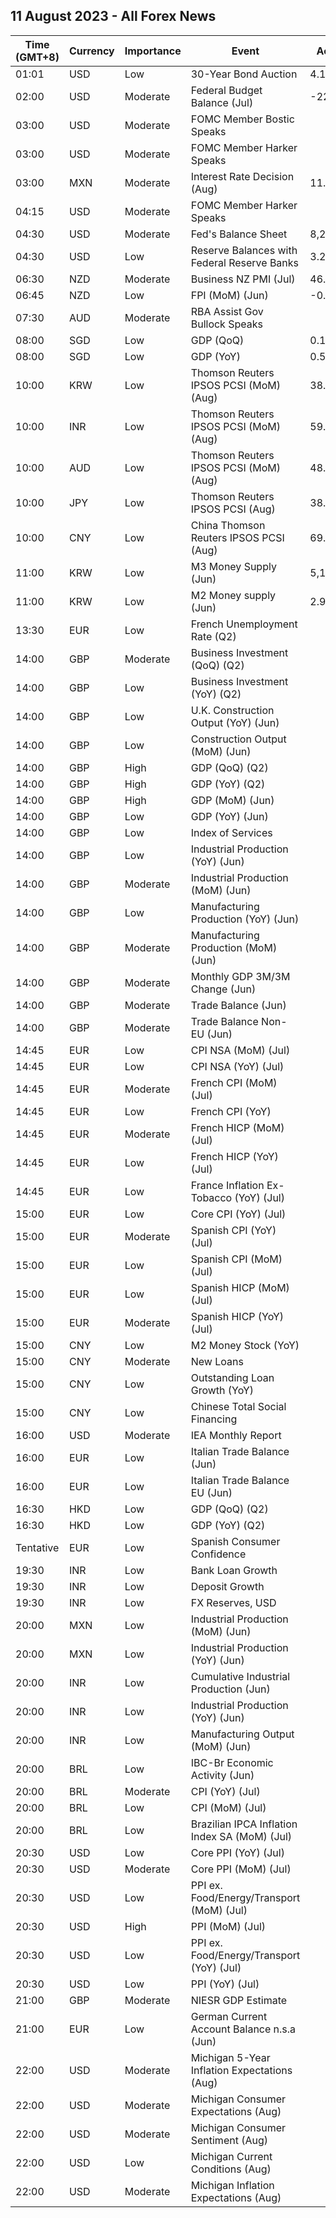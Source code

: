 ## 11 August 2023 - All Forex News

| Time (GMT+8) | Currency | Importance | Event | Actual | Forecast | Previous |
|------|----------|------------|-------|--------|----------|----------|
| 01:01 | USD | Low | 30-Year Bond Auction | 4.189% |  | 3.910% |
| 02:00 | USD | Moderate | Federal Budget Balance (Jul) | -221.0B | -109.3B | -228.0B |
| 03:00 | USD | Moderate | FOMC Member Bostic Speaks |  |  |  |
| 03:00 | USD | Moderate | FOMC Member Harker Speaks |  |  |  |
| 03:00 | MXN | Moderate | Interest Rate Decision (Aug) | 11.25% | 11.25% | 11.25% |
| 04:15 | USD | Moderate | FOMC Member Harker Speaks |  |  |  |
| 04:30 | USD | Moderate | Fed's Balance Sheet | 8,208B |  | 8,207B |
| 04:30 | USD | Low | Reserve Balances with Federal Reserve Banks | 3.229T |  | 3.217T |
| 06:30 | NZD | Moderate | Business NZ PMI (Jul) | 46.3 | 49.4 | 47.5 |
| 06:45 | NZD | Low | FPI (MoM) (Jun) | -0.5% | 2.1% | 0.3% |
| 07:30 | AUD | Moderate | RBA Assist Gov Bullock Speaks |  |  |  |
| 08:00 | SGD | Low | GDP (QoQ) | 0.1% | 0.3% | -0.4% |
| 08:00 | SGD | Low | GDP (YoY) | 0.5% | 0.7% | 0.4% |
| 10:00 | KRW | Low | Thomson Reuters IPSOS PCSI (MoM) (Aug) | 38.83 |  | 41.70 |
| 10:00 | INR | Low | Thomson Reuters IPSOS PCSI (MoM) (Aug) | 59.95 |  | 56.82 |
| 10:00 | AUD | Low | Thomson Reuters IPSOS PCSI (MoM) (Aug) | 48.06 |  | 48.05 |
| 10:00 | JPY | Low | Thomson Reuters IPSOS PCSI (Aug) | 38.25 |  | 38.87 |
| 10:00 | CNY | Low | China Thomson Reuters IPSOS PCSI (Aug) | 69.97 |  | 77.32 |
| 11:00 | KRW | Low | M3 Money Supply (Jun) | 5,177.7B |  | 5,149.4B |
| 11:00 | KRW | Low | M2 Money supply (Jun) | 2.90% | 3.10% | 2.20% |
| 13:30 | EUR | Low | French Unemployment Rate (Q2) |  | 7.1% | 7.1% |
| 14:00 | GBP | Moderate | Business Investment (QoQ) (Q2) |  | 0.8% | 3.3% |
| 14:00 | GBP | Low | Business Investment (YoY) (Q2) |  | 8.1% | 5.8% |
| 14:00 | GBP | Low | U.K. Construction Output (YoY) (Jun) |  | 1.9% | 0.2% |
| 14:00 | GBP | Low | Construction Output (MoM) (Jun) |  |  | -0.2% |
| 14:00 | GBP | High | GDP (QoQ) (Q2) |  | 0.0% | 0.1% |
| 14:00 | GBP | High | GDP (YoY) (Q2) |  | 0.2% | 0.2% |
| 14:00 | GBP | High | GDP (MoM) (Jun) |  | 0.2% | -0.1% |
| 14:00 | GBP | Low | GDP (YoY) (Jun) |  | 0.5% | -0.4% |
| 14:00 | GBP | Low | Index of Services |  | 0.0% | 0.0% |
| 14:00 | GBP | Low | Industrial Production (YoY) (Jun) |  | -1.1% | -2.3% |
| 14:00 | GBP | Moderate | Industrial Production (MoM) (Jun) |  | 0.1% | -0.6% |
| 14:00 | GBP | Low | Manufacturing Production (YoY) (Jun) |  | 0.3% | -1.2% |
| 14:00 | GBP | Moderate | Manufacturing Production (MoM) (Jun) |  | 0.2% | -0.2% |
| 14:00 | GBP | Moderate | Monthly GDP 3M/3M Change (Jun) |  | 0.0% | 0.0% |
| 14:00 | GBP | Moderate | Trade Balance (Jun) |  | -16.40B | -18.72B |
| 14:00 | GBP | Moderate | Trade Balance Non-EU (Jun) |  | -6.39B | -6.76B |
| 14:45 | EUR | Low | CPI NSA (MoM) (Jul) |  |  | 0.20% |
| 14:45 | EUR | Low | CPI NSA (YoY) (Jul) |  |  | 4.30% |
| 14:45 | EUR | Moderate | French CPI (MoM) (Jul) |  | 0.0% | 0.2% |
| 14:45 | EUR | Low | French CPI (YoY) |  | 4.3% | 4.5% |
| 14:45 | EUR | Moderate | French HICP (MoM) (Jul) |  | 0.0% | 0.2% |
| 14:45 | EUR | Low | French HICP (YoY) (Jul) |  | 5.0% | 5.3% |
| 14:45 | EUR | Low | France Inflation Ex-Tobacco (YoY) (Jul) |  |  | 4.40% |
| 15:00 | EUR | Low | Core CPI (YoY) (Jul) |  |  | 5.9% |
| 15:00 | EUR | Moderate | Spanish CPI (YoY) (Jul) |  | 2.3% | 1.9% |
| 15:00 | EUR | Low | Spanish CPI (MoM) (Jul) |  | 0.1% | 0.6% |
| 15:00 | EUR | Low | Spanish HICP (MoM) (Jul) |  | -0.1% | 0.6% |
| 15:00 | EUR | Moderate | Spanish HICP (YoY) (Jul) |  | 2.1% | 1.6% |
| 15:00 | CNY | Low | M2 Money Stock (YoY) |  | 11.0% | 11.3% |
| 15:00 | CNY | Moderate | New Loans |  | 800.0B | 3,050.0B |
| 15:00 | CNY | Low | Outstanding Loan Growth (YoY) |  | 11.3% | 11.3% |
| 15:00 | CNY | Low | Chinese Total Social Financing |  | 1,100.0B | 4,220.0B |
| 16:00 | USD | Moderate | IEA Monthly Report |  |  |  |
| 16:00 | EUR | Low | Italian Trade Balance (Jun) |  | 6.489B | 4.711B |
| 16:00 | EUR | Low | Italian Trade Balance EU (Jun) |  |  | 0.27B |
| 16:30 | HKD | Low | GDP (QoQ) (Q2) |  |  | 5.3% |
| 16:30 | HKD | Low | GDP (YoY) (Q2) |  | 1.5% | 2.9% |
| Tentative | EUR | Low | Spanish Consumer Confidence |  | 85.7 | 92.4 |
| 19:30 | INR | Low | Bank Loan Growth |  | 18.4% | 20.2% |
| 19:30 | INR | Low | Deposit Growth |  | 13.1% | 13.2% |
| 19:30 | INR | Low | FX Reserves, USD |  | 604.13B | 603.87B |
| 20:00 | MXN | Low | Industrial Production (MoM) (Jun) |  | 0.1% | 1.0% |
| 20:00 | MXN | Low | Industrial Production (YoY) (Jun) |  | 2.8% | 3.9% |
| 20:00 | INR | Low | Cumulative Industrial Production (Jun) |  | 5.00% | 4.80% |
| 20:00 | INR | Low | Industrial Production (YoY) (Jun) |  | 5.0% | 5.2% |
| 20:00 | INR | Low | Manufacturing Output (MoM) (Jun) |  | 1.7% | 5.7% |
| 20:00 | BRL | Low | IBC-Br Economic Activity (Jun) |  | 0.60% | -2.00% |
| 20:00 | BRL | Moderate | CPI (YoY) (Jul) |  | 3.93% | 3.16% |
| 20:00 | BRL | Low | CPI (MoM) (Jul) |  | 0.07% | -0.08% |
| 20:00 | BRL | Low | Brazilian IPCA Inflation Index SA (MoM) (Jul) |  | 0.60% | -0.02% |
| 20:30 | USD | Low | Core PPI (YoY) (Jul) |  | 2.3% | 2.4% |
| 20:30 | USD | Moderate | Core PPI (MoM) (Jul) |  | 0.2% | 0.1% |
| 20:30 | USD | Low | PPI ex. Food/Energy/Transport (MoM) (Jul) |  | 0.1% | 0.1% |
| 20:30 | USD | High | PPI (MoM) (Jul) |  | 0.2% | 0.1% |
| 20:30 | USD | Low | PPI ex. Food/Energy/Transport (YoY) (Jul) |  |  | 2.6% |
| 20:30 | USD | Low | PPI (YoY) (Jul) |  | 0.7% | 0.1% |
| 21:00 | GBP | Moderate | NIESR GDP Estimate |  |  | 0.0% |
| 21:00 | EUR | Low | German Current Account Balance n.s.a (Jun) |  |  | 8.9B |
| 22:00 | USD | Moderate | Michigan 5-Year Inflation Expectations (Aug) |  | 3.0% | 3.0% |
| 22:00 | USD | Moderate | Michigan Consumer Expectations (Aug) |  | 68.1 | 68.3 |
| 22:00 | USD | Moderate | Michigan Consumer Sentiment (Aug) |  | 71.0 | 71.6 |
| 22:00 | USD | Low | Michigan Current Conditions (Aug) |  | 76.9 | 76.6 |
| 22:00 | USD | Moderate | Michigan Inflation Expectations (Aug) |  | 3.8% | 3.4% |
